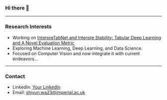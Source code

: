 ### Hi there 👋

<!--
**ShiyunWa/ShiyunWa** is a ✨ _special_ ✨ repository because its `README.md` (this file) appears on your GitHub profile.

Here are some ideas to get you started:

- 🔭 I’m currently working on ...
- 🌱 I’m currently learning ...
- 👯 I’m looking to collaborate on ...
- 🤔 I’m looking for help with ...
- 💬 Ask me about ...
- 📫 How to reach me: ...
- 😄 Pronouns: ...
- ⚡ Fun fact: ...
-->

---

### Research Interests
- Working on [InterpreTabNet and Interpre Stability: Tabular Deep Learning and A Novel Evaluation Metric](https://arxiv.org/abs/2310.02870)
- Exploring Machine Learning, Deep Learning, and Data Science.
- Focused on Computer Vision and now integrate it with current endeavors...

---

### Contact
- LinkedIn: [Your LinkedIn](https://www.linkedin.com/in/YourLinkedIn/)
- Email: shiyun.wa23@imperial.ac.uk
